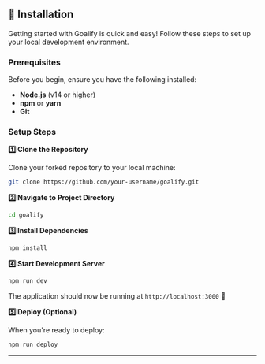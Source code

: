 ## 🚀 Installation

Getting started with Goalify is quick and easy! Follow these steps to set up your local development environment.

### Prerequisites

Before you begin, ensure you have the following installed:
- **Node.js** (v14 or higher)
- **npm** or **yarn**
- **Git**

### Setup Steps

**1️⃣ Clone the Repository**

Clone your forked repository to your local machine:

```bash
git clone https://github.com/your-username/goalify.git
```

**2️⃣ Navigate to Project Directory**

```bash
cd goalify
```

**3️⃣ Install Dependencies**

```bash
npm install
```

**4️⃣ Start Development Server**

```bash
npm run dev
```

The application should now be running at `http://localhost:3000` 🎉

**5️⃣ Deploy (Optional)**

When you're ready to deploy:

```bash
npm run deploy
```

---
